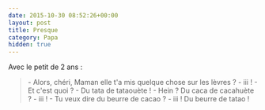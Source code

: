 ```yaml
---
date: 2015-10-30 08:52:26+00:00
layout: post
title: Presque
category: Papa
hidden: true
---
```


Avec le petit de 2 ans :

> \- Alors, chéri, Maman elle t'a mis quelque chose sur les lèvres ?
> \- iii !
> \- Et c'est quoi ?
> \- Du tata de tataouète !
> \- Hein ? Du caca de cacahuète ?
> \- iii !
> \- Tu veux dire du beurre de cacao ?
> \- iii ! Du beurre de tatao !

